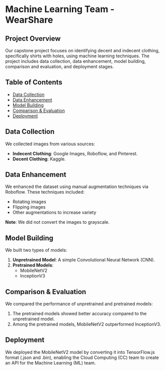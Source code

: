 # Machine Learning Team - WearShare
## Project Overview
Our capstone project focuses on identifying decent and indecent clothing, specifically shirts with holes, using machine learning techniques. The project includes data collection, data enhancement, model building, comparison and evaluation, and deployment stages. 

## Table of Contents
- [Data Collection](#data-collection)
- [Data Enhancement](#data-enhancement)
- [Model Building](#model-building)
- [Comparison & Evaluation](#comparison--evaluation)
- [Deployment](#deployment)


## Data Collection
We collected images from various sources:
- **Indecent Clothing**: Google Images, Roboflow, and Pinterest.
- **Decent Clothing**: Kaggle.

## Data Enhancement
We enhanced the dataset using manual augmentation techniques via Roboflow. These techniques included:
- Rotating images
- Flipping images
- Other augmentations to increase variety

**Note**: We did not convert the images to grayscale.

## Model Building
We built two types of models:
1. **Unpretrained Model**: A simple Convolutional Neural Network (CNN).
2. **Pretrained Models**: 
   - MobileNetV2
   - InceptionV3

## Comparison & Evaluation
We compared the performance of unpretrained and pretrained models:
1. The pretrained models showed better accuracy compared to the unpretrained model.
2. Among the pretrained models, MobileNetV2 outperformed InceptionV3.

## Deployment
We deployed the MobileNetV2 model by converting it into TensorFlow.js format (.json and .bin), enabling the Cloud Computing (CC) team to create an API for the Machine Learning (ML) team.
